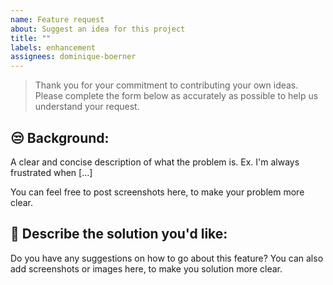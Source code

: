 ```yaml
---
name: Feature request
about: Suggest an idea for this project
title: ""
labels: enhancement
assignees: dominique-boerner
---
```


> Thank you for your commitment to contributing your own ideas. Please complete the form below as accurately as possible to help us understand your request.

## 😒 Background:
A clear and concise description of what the problem is. Ex. I'm always frustrated when [...]

You can feel free to post screenshots here, to make your problem more clear.

## 🤔 Describe the solution you'd like:
Do you have any suggestions on how to go about this feature? You can also add screenshots or images here, to make you solution more clear.

